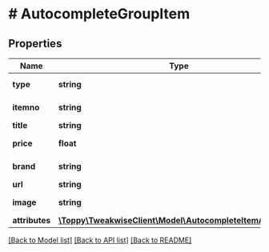 # # AutocompleteGroupItem

## Properties

Name | Type | Description | Notes
------------ | ------------- | ------------- | -------------
**type** | **string** | Type of item | [optional]
**itemno** | **string** | Unique item number | [optional]
**title** | **string** | Title of item | [optional]
**price** | **float** | Price of item | [optional]
**brand** | **string** | Brand of item | [optional]
**url** | **string** | URL of item | [optional]
**image** | **string** | Image URL of item | [optional]
**attributes** | [**\Toppy\TweakwiseClient\Model\AutocompleteItemAttribute[]**](AutocompleteItemAttribute.md) |  | [optional]

[[Back to Model list]](../../README.md#models) [[Back to API list]](../../README.md#endpoints) [[Back to README]](../../README.md)
